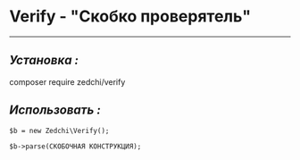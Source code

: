 # Verify - "Скобко проверятель"
---
***Установка :***
---
   composer require zedchi/verify

***Использовать :***
---
    $b = new Zedchi\Verify();

    $b->parse(СКОБОЧНАЯ КОНСТРУКЦИЯ);

